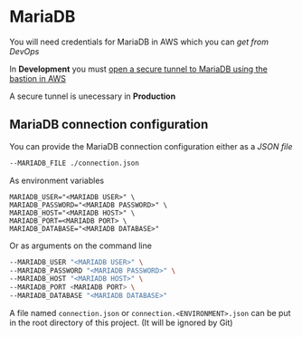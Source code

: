 # MariaDB

You will need credentials for MariaDB in AWS which you can _get from DevOps_

In **Development** you must [open a secure tunnel to MariaDB using the bastion in AWS](opening-a-tunnel.md)

A secure tunnel is unecessary in **Production**

## MariaDB connection configuration

You can provide the MariaDB connection configuration either as a _JSON file_

```bash
--MARIADB_FILE ./connection.json
```

As environment variables

```dotenv
MARIADB_USER="<MARIADB USER>" \
MARIADB_PASSWORD="<MARIADB PASSWORD>" \
MARIADB_HOST="<MARIADB HOST>" \
MARIADB_PORT=<MARIADB PORT> \
MARIADB_DATABASE="<MARIADB DATABASE>"
```

Or as arguments on the command line

```bash
--MARIADB_USER "<MARIADB USER>" \
--MARIADB_PASSWORD "<MARIADB PASSWORD>" \
--MARIADB_HOST "<MARIADB HOST>" \
--MARIADB_PORT <MARIADB PORT> \
--MARIADB_DATABASE "<MARIADB DATABASE>"
```

A file named `connection.json` or `connection.<ENVIRONMENT>.json` can be put in the root directory of this project. (It will be ignored by Git)
